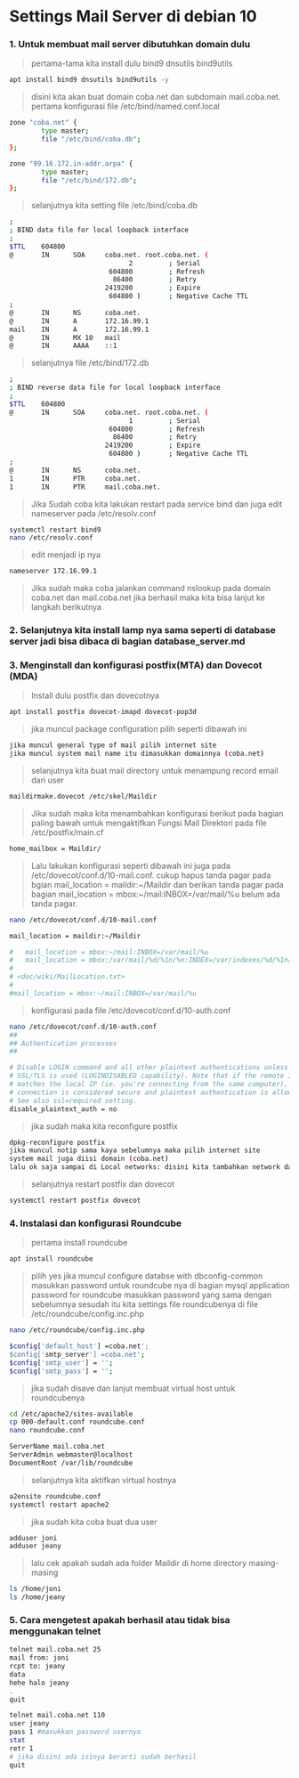 # Settings Mail Server di debian 10
### 1. Untuk membuat mail server dibutuhkan domain dulu
> pertama-tama kita install dulu bind9 dnsutils bind9utils
```bash
apt install bind9 dnsutils bind9utils -y
```
> disini kita akan buat domain coba.net dan subdomain mail.coba.net.
> pertama konfigurasi file /etc/bind/named.conf.local
```bash
zone "coba.net" {
        type master;
        file "/etc/bind/coba.db";
};

zone "99.16.172.in-addr.arpa" {
        type master;
        file "/etc/bind/172.db";
};
```
> selanjutnya kita setting file /etc/bind/coba.db
```bash
;
; BIND data file for local loopback interface
;
$TTL    604800
@       IN      SOA     coba.net. root.coba.net. (
                              2         ; Serial
                         604800         ; Refresh
                          86400         ; Retry
                        2419200         ; Expire
                         604800 )       ; Negative Cache TTL
;
@       IN      NS      coba.net.
@       IN      A       172.16.99.1
mail    IN      A       172.16.99.1
@       IN      MX 10   mail
@       IN      AAAA    ::1

```
> selanjutnya file /etc/bind/172.db
```bash
;
; BIND reverse data file for local loopback interface
;
$TTL    604800
@       IN      SOA     coba.net. root.coba.net. (
                              1         ; Serial
                         604800         ; Refresh
                          86400         ; Retry
                        2419200         ; Expire
                         604800 )       ; Negative Cache TTL
;
@       IN      NS      coba.net.
1       IN      PTR     coba.net.
1       IN      PTR     mail.coba.net.
```
> Jika Sudah coba kita lakukan restart pada service bind dan juga edit nameserver pada /etc/resolv.conf
```bash
systemctl restart bind9
nano /etc/resolv.conf
```
> edit menjadi ip nya
```bash
nameserver 172.16.99.1
```
> Jika sudah maka coba jalankan command nslookup pada domain coba.net dan mail.coba.net jika berhasil maka kita bisa lanjut ke langkah berikutnya

### 2. Selanjutnya kita install lamp nya sama seperti di database server jadi bisa dibaca di bagian database_server.md

### 3. Menginstall dan konfigurasi postfix(MTA) dan Dovecot (MDA)
> Install dulu postfix dan dovecotnya
```bash
apt install postfix dovecot-imapd dovecot-pop3d
```
> jika muncul package configuration pilih seperti dibawah ini
```bash
jika muncul general type of mail pilih internet site 
jika muncul system mail name itu dimasukkan domainnya (coba.net)
```
> selanjutnya kita buat mail directory untuk menampung record email dari user
```bash
maildirmake.dovecot /etc/skel/Maildir
```
> Jika sudah maka kita menambahkan konfigurasi berikut pada bagian paling bawah untuk mengaktifkan Fungsi Mail Direktori pada file /etc/postfix/main.cf
```bash
home_mailbox = Maildir/
```
> Lalu lakukan konfigurasi seperti dibawah ini juga pada  /etc/dovecot/conf.d/10-mail.conf. cukup hapus tanda pagar pada bgian mail_location = maildir:~/Maildir dan berikan tanda pagar pada bagian mail_location = mbox:~/mail:INBOX=/var/mail/%u belum ada tanda pagar.
```bash
nano /etc/dovecot/conf.d/10-mail.conf

mail_location = maildir:~/Maildir

#   mail_location = mbox:~/mail:INBOX=/var/mail/%u
#   mail_location = mbox:/var/mail/%d/%1n/%n:INDEX=/var/indexes/%d/%1n/%n
#
# <doc/wiki/MailLocation.txt>
#
#mail_location = mbox:~/mail:INBOX=/var/mail/%u
```
> konfigurasi pada file /etc/dovecot/conf.d/10-auth.conf
```bash
nano /etc/dovecot/conf.d/10-auth.conf
##
## Authentication processes
##

# Disable LOGIN command and all other plaintext authentications unless
# SSL/TLS is used (LOGINDISABLED capability). Note that if the remote IP
# matches the local IP (ie. you're connecting from the same computer), the
# connection is considered secure and plaintext authentication is allowed.
# See also ssl=required setting.
disable_plaintext_auth = no
```
> jika sudah maka kita reconfigure postfix 
```bash
dpkg-reconfigure postfix
jika muncul notip sama kaya sebelumnya maka pilih internet site
system mail juga diisi domain (coba.net)
lalu ok saja sampai di Local networks: disini kita tambahkan network dari ip nya misal 172.16.99.0/24 lalu enter terus sampai ketemu dengan internet protocols pilih 1pv4 enter dan selesai
```
> selanjutnya restart postfix dan dovecot
```bash
systemctl restart postfix dovecot
```

### 4. Instalasi dan konfigurasi Roundcube
> pertama install roundcube
```bash
apt install roundcube
```
> pilih yes jika muncul configure databse with dbconfig-common
> masukkan password untuk roundcube nya di bagian mysql application password for roundcube
> masukkan password yang sama dengan sebelumnya
> sesudah itu kita settings file roundcubenya di file /etc/roundcube/config.inc.php
```bash 
nano /etc/roundcube/config.inc.php

$config['default_host'] =coba.net';
$config['smtp_server'] =coba.net';
$config['smtp_user'] = '';
$config['smtp_pass'] = '';
```
> jika sudah disave dan lanjut membuat virtual host untuk roundcubenya
```bash
cd /etc/apache2/sites-available
cp 000-default.conf roundcube.conf
nano roundcube.conf

ServerName mail.coba.net
ServerAdmin webmaster@localhost
DocumentRoot /var/lib/roundcube
```
>selanjutnya kita aktifkan virtual hostnya
```bash
a2ensite roundcube.conf
systemctl restart apache2
```
> jika sudah kita coba buat dua user 
```bash
adduser joni
adduser jeany
```
> lalu cek apakah sudah ada folder Maildir di home directory masing-masing
```bash
ls /home/joni
ls /home/jeany
```
### 5. Cara mengetest apakah berhasil atau tidak bisa menggunakan telnet
```bash
telnet mail.coba.net 25
mail from: joni
rcpt to: jeany
data
hehe halo jeany
.
quit
```
```bash
telnet mail.coba.net 110
user jeany
pass 1 #masukkan password usernya
stat
retr 1
# jika disini ada isinya berarti sudah berhasil
quit
```






